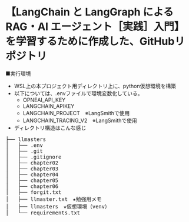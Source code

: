 # 【LangChain と LangGraph による RAG・AI エージェント［実践］入門】を学習するために作成した、GitHubリポジトリ



■実行環境  
+ WSL上の本プロジェクト用ディレクトリ上に、python仮想環境を構築
+ 以下については、.envファイルで環境変数化している。
     + OPNEAI_API_KEY
     + LANGCHAIN_APIKEY
     + LANGCHAIN_PROJECT　※LangSmithで使用
     + LANGCHAIN_TRACING_V2　※LangSmithで使用  
+ ディレクトリ構造はこんな感じ

<pre>
├── llmasters  
│   ├── .env  
│   ├── .git  
│   ├── .gitignore  
│   ├── chapter02  
│   ├── chapter03  
│   ├── chapter04  
│   ├── chapter05  
│   ├── chapter06  
│   ├── forgit.txt  
│   ├── llmaster.txt　★勉強用メモ  
│   ├── llmasters　★仮想環境（venv）  
│   └── requirements.txt  
<pre>
